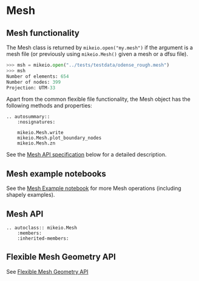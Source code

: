 # Mesh


## Mesh functionality

The Mesh class is returned by `mikeio.open("my.mesh")` if the argument is a mesh file (or previously using `mikeio.Mesh()` given a mesh or a dfsu file). 

```python
>>> msh = mikeio.open("../tests/testdata/odense_rough.mesh")
>>> msh
Number of elements: 654
Number of nodes: 399
Projection: UTM-33
```

Apart from the common flexible file functionality, 
the Mesh object has the following methods and properties:

```{eval-rst}
.. autosummary::
    :nosignatures:

    mikeio.Mesh.write
    mikeio.Mesh.plot_boundary_nodes
    mikeio.Mesh.zn
```

See the [Mesh API specification](mikeio.Mesh) below for a detailed description. 



## Mesh example notebooks

See the [Mesh Example notebook](https://nbviewer.jupyter.org/github/DHI/mikeio/blob/main/notebooks/Mesh.ipynb) for more Mesh operations (including shapely examples).



## Mesh API

```{eval-rst}
.. autoclass:: mikeio.Mesh
	:members:
	:inherited-members:
```

## Flexible Mesh Geometry API

See [Flexible Mesh Geometry API](GeometryFM)